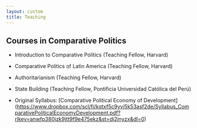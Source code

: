 ```yaml
---
layout: custom
title: Teaching
---
```


## Courses in Comparative Politics

- Introduction to Comparative Politics (Teaching Fellow, Harvard)

- Comparative Politics of Latin America (Teaching Fellow, Harvard)

- Authoritarianism (Teaching Fellow, Harvard)

- State Building (Teaching Fellow, Pontificia Universidad Católica del Perú)
  
- Original Syllabus: [Comparative Political Economy of Development] (https://www.dropbox.com/scl/fi/kqtxf5c9yvj5k53asf2de/Syllabus_ComparativePoliticalEconomyDevelopment.pdf?rlkey=anwfp380jzk9jtt9f9e475ekz&st=dj2jnyzx&dl=0)
